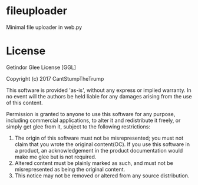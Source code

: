# fileuploader
Minimal file uploader in web.py


# License

Getindor Glee License [GGL]


Copyright (c) 2017 CantStumpTheTrump

This software is provided 'as-is', without any express or implied
warranty. In no event will the authors be held liable for any damages
arising from the use of this content.

Permission is granted to anyone to use this software for any purpose,
including commercial applications, to alter it and redistribute it
freely, or simply get glee from it, subject to the following restrictions:

1. The origin of this software must not be misrepresented; you must not claim that you wrote the original content(OC). If you use this software in a product, an acknowledgement in the product documentation would make me glee but is not required.
2. Altered content must be plainly marked as such, and must not be misrepresented as being the original content.
3. This notice may not be removed or altered from any source distribution.

